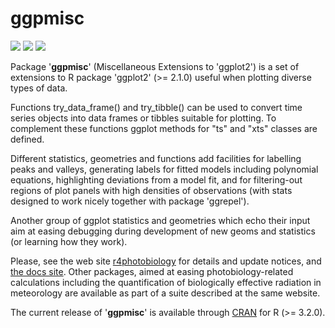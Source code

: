 # ggpmisc #

[![](http://www.r-pkg.org/badges/version/ggpmisc)](https://cran.r-project.org/package=ggpmisc) 
[![](http://cranlogs.r-pkg.org/badges/ggpmisc)](https://cran.r-project.org/package=ggpmisc) 
[![](http://cranlogs.r-pkg.org/badges/grand-total/ggpmisc)](https://cran.r-project.org/package=ggpmisc)

Package '**ggpmisc**' (Miscellaneous Extensions to 'ggplot2') is a set of
extensions to R package 'ggplot2' (>= 2.1.0) useful when plotting diverse types
of data.  

Functions try_data_frame() and try_tibble() can be used to convert time series
objects into data frames or tibbles suitable for plotting. To complement these
functions ggplot methods for "ts" and "xts" classes are defined.

Different statistics, geometries and functions add facilities for
labelling peaks and valleys, generating labels for fitted models including
polynomial equations, highlighting deviations from a model fit, and for
filtering-out regions of plot panels with high densities of observations 
(with stats designed to work nicely together with package 'ggrepel'). 

Another group of ggplot statistics and geometries which echo their input aim 
at easing debugging during development of new geoms and statistics (or learning 
how they work).

Please, see the web site [r4photobiology](http://www.r4photobiology.info) for
details and update notices, and 
[the docs site](http://docs.r4photobiology.info/ggpmisc). Other packages, aimed at easing photobiology-related
calculations including the quantification of biologically effective radiation in
meteorology are available as part of a suite described at the same website.

The current release of '__ggpmisc__' is available through [CRAN](https://cran.r-project.org/package=ggpmisc) 
for R (>= 3.2.0).

